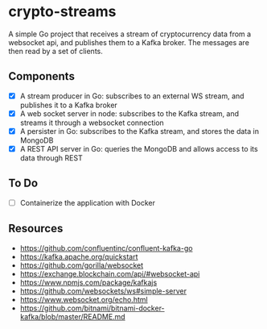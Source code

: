 # crypto-streams

A simple Go project that receives a stream of cryptocurrency data from a websocket api, and publishes them to a Kafka broker. The messages are then read by a set of clients.

## Components

- [x] A stream producer in Go: subscribes to an external WS stream, and publishes it to a Kafka broker
- [x] A web socket server in node: subscribes to the Kafka stream, and streams it through a websocket connection
- [x] A persister in Go: subscribes to the Kafka stream, and stores the data in MongoDB
- [x] A REST API server in Go: queries the MongoDB and allows access to its data through REST

## To Do

- [ ] Containerize the application with Docker

## Resources

- https://github.com/confluentinc/confluent-kafka-go
- https://kafka.apache.org/quickstart
- https://github.com/gorilla/websocket
- https://exchange.blockchain.com/api/#websocket-api
- https://www.npmjs.com/package/kafkajs
- https://github.com/websockets/ws#simple-server
- https://www.websocket.org/echo.html
- https://github.com/bitnami/bitnami-docker-kafka/blob/master/README.md
